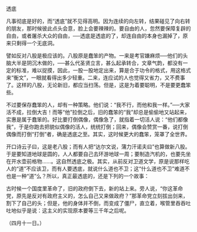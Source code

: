 透底

  

凡事彻底是好的，而“透底”就不见得高明。因为连续的向左转，结果碰见了向右转的朋友，那时候彼此点头会意，脸上会要辣辣的。要自由的人，忽然要保障复辟的自由，或者屠杀大众的自由，──透底是透底的了，却连自由的本身也漏掉了，原来只剩得一个无底洞。

譬如反对八股是极应该的。八股原是蠢笨的产物。一来是考官嫌麻烦──他们的头脑大半是阴沉木做的，──甚么代圣贤立言，甚么起承转合，文章气韵，都没有一定的标准，难以捉摸，因此，一股一股地定出来，算是合于功令的格式，用这格式来“衡文”，一眼就看得出多少轻重。二来，连应试的人也觉得又省力，又不费事了。这样的八股，无论新旧，都应当扫荡。但是，这是为着要聪明，不是要更蠢笨些。

不过要保存蠢笨的人，却有一种策略。他们说：“我不行，而他和我一样。”──大家活不成，拉倒大吉！而等“他”拉倒之后，旧的蠢笨的“我”却总是偷偷地又站起来，实惠是属于蠢笨的。好比要打倒偶像，偶像急了，就指着一切活人说：“他们都像我”，于是你跑去把貌似偶像的活人，统统打倒；回来，偶像会赞赏一番，说打倒偶像而打倒“打倒”者，确是透底之至。其实，这时候更大的蠢笨，笼罩了全世界。

开口诗云子曰，这是老八股；而有人把“达尔文说，蒲力汗诺夫曰”也算做新八股。于是要知道地球是圆的，人人都要自己去环游地球一周；要制造汽机的，也要先坐在开水壶前格物……。这自然透底之极。其实，从前反对卫道文学，原是说那样吃人的“道”不应该卫，而有人要透底，就说什么道也不卫；这“什么道也不卫”难道不也是一种“道”么？所以，真正最透底的，还是下列的一个故事：

古时候一个国度里革命了，旧的政府倒下去，新的站上来。旁人说，“你这革命党，原先是反对有政府主义的，怎么自己又来做政府？”那革命党立刻拔出剑来，割下了自己的头；但是，他的身体并不倒，而变成了僵尸，直立着，喉管里吞吞吐吐地似乎是说：这主义的实现原本要等三千年之后呢。

  

（四月十一日。）